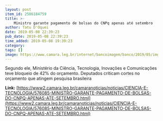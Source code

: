 ```yaml
---
layout: post
item_id: 2586184759
title: >-
    Ministro garante pagamento de bolsas do CNPq apenas até setembro
author: Tatu D'Oquei
date: 2019-05-08 22:39:23
pub_date: 2019-05-08 22:39:23
time_added: 2019-05-08 19:39:23
category: 
tags: []
image: https://www.camara.leg.br/internet/bancoimagem/banco/2019/05/img20190508120753859.jpg
---
```


Segundo ele, Ministério da Ciência, Tecnologia, Inovações e Comunicações teve bloqueio de 42% do orçamento. Deputados criticam cortes no orçamento que atingem pesquisa brasileira

**Link:** [https://www2.camara.leg.br/camaranoticias/noticias/CIENCIA-E-TECNOLOGIA/576085-MINISTRO-GARANTE-PAGAMENTO-DE-BOLSAS-DO-CNPQ-APENAS-ATE-SETEMBRO.html](https://www2.camara.leg.br/camaranoticias/noticias/CIENCIA-E-TECNOLOGIA/576085-MINISTRO-GARANTE-PAGAMENTO-DE-BOLSAS-DO-CNPQ-APENAS-ATE-SETEMBRO.html)

